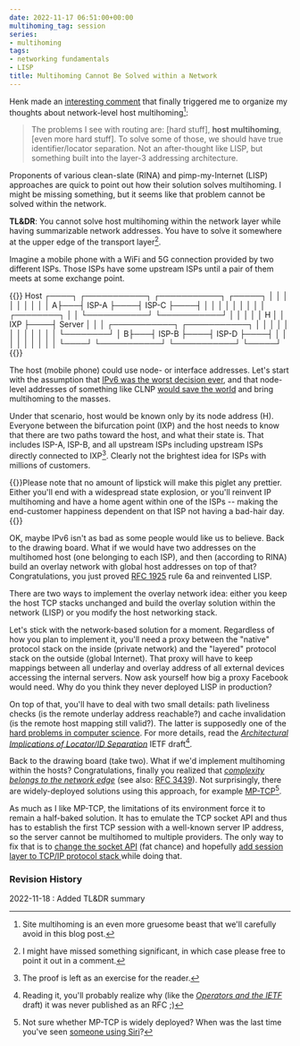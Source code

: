 ```yaml
---
date: 2022-11-17 06:51:00+00:00
multihoming_tag: session
series:
- multihoming
tags:
- networking fundamentals
- LISP
title: Multihoming Cannot Be Solved within a Network
---
```

Henk made an [interesting comment](https://blog.ipspace.net/2022/11/worth-reading-routing-never-solved-problem.html#1487) that finally triggered me to organize my thoughts about network-level host multihoming[^SM]:

[^SM]: Site multihoming is an even more gruesome beast that we'll carefully avoid in this blog post.

> The problems I see with routing are: [hard stuff], **host multihoming**, [even more hard stuff]. To solve some of those, we should have true identifier/locator separation. Not an after-thought like LISP, but something built into the layer-3 addressing architecture.

Proponents of various clean-slate (RINA) and pimp-my-Internet (LISP) approaches are quick to point out how their solution solves multihoming. I might be missing something, but it seems like that problem cannot be solved within the network.
<!--more-->
**TL&DR**: You cannot solve host multihoming within the network layer while having summarizable network addresses. You have to solve it somewhere at the upper edge of the transport layer[^WC].

[^WC]: I might have missed something significant, in which case please free to point it out in a comment.

Imagine a mobile phone with a WiFi and 5G connection provided by two different ISPs. Those ISPs have some upstream ISPs until a pair of them meets at some exchange point.

{{<ascii>}}
 Host
┌────┐   ┌───────────┐    ┌───────────┐    ┌─────┐
│    │   │           │    │           │    │     │
│   A├───┤   ISP-A   ├────┤   ISP-C   ├────┤     │
│    │   │           │    │           │    │     │    ┌────────┐
│    │   └───────────┘    └───────────┘    │     │    │        │
│ H  │                                     │ IXP ├────┤ Server │
│    │   ┌───────────┐    ┌───────────┐    │     │    │        │
│    │   │           │    │           │    │     │    └────────┘
│   B├───┤   ISP-B   ├────┤   ISP-D   ├────┤     │
│    │   │           │    │           │    │     │
└────┘   └───────────┘    └───────────┘    └─────┘
{{</ascii>}}

The host (mobile phone) could use node- or interface addresses. Let's start with the assumption that [IPv6 was the worst decision ever](https://blog.ipspace.net/2022/09/ipv6-worst-decision-ever.html), and that node-level addresses of something like CLNP [would save the world](https://blog.ipspace.net/2020/09/worth-reading-clns-failure.html) and bring multihoming to the masses.

Under that scenario, host would be known only by its node address (H). Everyone between the bifurcation point (IXP) and the host needs to know that there are two paths toward the host, and what their state is. That includes ISP-A, ISP-B, and all upstream ISPs including upstream ISPs directly connected to IXP[^PER]. Clearly not the brightest idea for ISPs with millions of customers.

{{<note info>}}Please note that no amount of lipstick will make this piglet any prettier. Either you'll end with a widespread state explosion, or you'll reinvent IP multihoming and have a home agent within one of the ISPs -- making the end-customer happiness dependent on that ISP not having a bad-hair day.{{</note>}}

[^PER]: The proof is left as an exercise for the reader.

OK, maybe IPv6 isn't as bad as some people would like us to believe. Back to the drawing board. What if we would have two addresses on the multihomed host (one belonging to each ISP), and then (according to RINA) build an overlay network with global host addresses on top of that? Congratulations, you just proved [RFC 1925](https://www.rfc-editor.org/rfc/rfc1925) rule 6a and reinvented LISP.

There are two ways to implement the overlay network idea: either you keep the host TCP stacks unchanged and build the overlay solution within the network (LISP) or you modify the host networking stack.

Let's stick with the network-based solution for a moment. Regardless of how you plan to implement it, you'll need a proxy between the "native" protocol stack on the inside (private network) and the "layered" protocol stack on the outside (global Internet). That proxy will have to keep mappings between all underlay and overlay address of all external devices accessing the internal servers. Now ask yourself how big a proxy Facebook would need. Why do you think they never deployed LISP in production?

On top of that, you'll have to deal with two small details: path liveliness checks (is the remote underlay address reachable?) and cache invalidation (is the remote host mapping still valid?). The latter is supposedly one of the [hard problems in computer science](https://martinfowler.com/bliki/TwoHardThings.html). For more details, read the _[Architectural Implications of Locator/ID Separation](https://datatracker.ietf.org/doc/html/draft-meyer-loc-id-implications-01)_ IETF draft[^NORFC].

[^NORFC]: Reading it, you'll probably realize why (like the _[Operators and the IETF](https://blog.ipspace.net/2021/10/worth-reading-ietf-operators.html)_ draft) it was never published as an RFC ;)

Back to the drawing board (take two). What if we'd implement multihoming within the hosts? Congratulations, finally you realized that _[complexity belongs to the network edge](https://blog.ipspace.net/2011/05/complexity-belongs-to-network-edge.html)_ (see also: [RFC 3439](https://www.rfc-editor.org/rfc/rfc3439)). Not surprisingly, there are widely-deployed solutions using this approach, for example [MP-TCP](https://blog.ipspace.net/2019/03/multipath-tcp-on-software-gone-wild.html)[^SIRI].

As much as I like MP-TCP, the limitations of its environment force it to remain a half-baked solution. It has to emulate the TCP socket API and thus has to establish the first TCP session with a well-known server IP address, so the server cannot be multihomed to multiple providers. The only way to fix that is to [change the socket API](https://blog.ipspace.net/2009/08/what-went-wrong-socket-api.html) (fat chance) and hopefully [add session layer to TCP/IP protocol stack ](https://blog.ipspace.net/2009/08/what-went-wrong-tcpip-lacks-session.html)while doing that.

[^SIRI]: Not sure whether MP-TCP is widely deployed? When was the last time you've seen [someone using Siri](https://support.apple.com/en-us/HT201373)?

### Revision History

2022-11-18
: Added TL&DR summary
